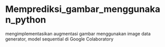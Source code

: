 # Memprediksi_gambar_menggunakan_python
mengimplementasikan augmentasi gambar menggunakan image data generator, model sequential di Google Colaboratory

